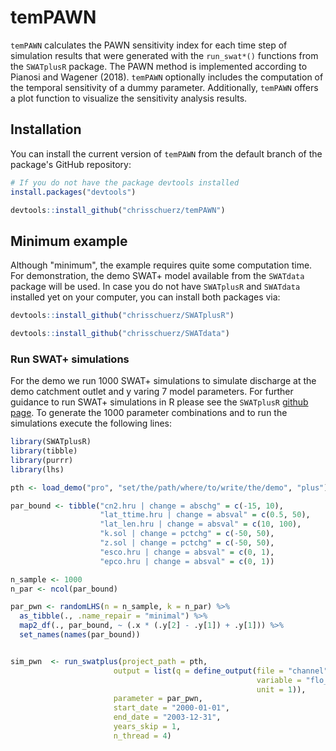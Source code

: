 # temPAWN

`temPAWN` calculates the PAWN sensitivity index for each time step of simulation results that were generated with the `run_swat*()` functions from the `SWATplusR` package. The PAWN method is implemented according to Pianosi and Wagener (2018). `temPAWN` optionally includes the computation of the temporal sensitivity of a dummy parameter. Additionally, `temPAWN` offers a plot function to visualize the sensitivity analysis results.

## Installation

You can install the current version of `temPAWN` from the default branch of the package's GitHub repository:

```r
# If you do not have the package devtools installed
install.packages("devtools")

devtools::install_github("chrisschuerz/temPAWN")
```

## Minimum example

Although "minimum", the example requires quite some computation time. For demonstration, the demo SWAT+ model available from the `SWATdata` package will be used. In case you do not have `SWATplusR` and `SWATdata` installed yet on your computer, you can install both packages via:

```r
devtools::install_github("chrisschuerz/SWATplusR")

devtools::install_github("chrisschuerz/SWATdata")
```

### Run SWAT+ simulations

For the demo we run 1000 SWAT+ simulations to simulate discharge at the demo catchment outlet and y varing 7 model parameters. For further guidance to run SWAT+ simulations in R please see the `SWATplusR` [github page](https://chrisschuerz.github.io/SWATplusR/). To generate the 1000 parameter combinations and to run the simulations execute the following lines:

```r
library(SWATplusR)
library(tibble)
library(purrr)
library(lhs)

pth <- load_demo("pro", "set/the/path/where/to/write/the/demo", "plus")

par_bound <- tibble("cn2.hru | change = abschg" = c(-15, 10),
                    "lat_ttime.hru | change = absval" = c(0.5, 50),
                    "lat_len.hru | change = absval" = c(10, 100),
                    "k.sol | change = pctchg" = c(-50, 50),
                    "z.sol | change = pctchg" = c(-50, 50),
                    "esco.hru | change = absval" = c(0, 1),
                    "epco.hru | change = absval" = c(0, 1))

n_sample <- 1000
n_par <- ncol(par_bound)

par_pwn <- randomLHS(n = n_sample, k = n_par) %>%
  as_tibble(., .name_repair = "minimal") %>%
  map2_df(., par_bound, ~ (.x * (.y[2] - .y[1]) + .y[1])) %>%
  set_names(names(par_bound))


sim_pwn  <- run_swatplus(project_path = pth,
                       output = list(q = define_output(file = "channel",
                                                       variable = "flo_out",
                                                       unit = 1)),
                       parameter = par_pwn,
                       start_date = "2000-01-01",
                       end_date = "2003-12-31",
                       years_skip = 1,
                       n_thread = 4)
```

 
